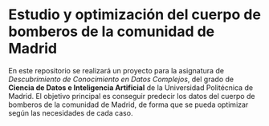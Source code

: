 # Estudio y optimización del cuerpo de bomberos de la comunidad de Madrid

En este repositorio se realizará un proyecto para la asignatura de $\textit{Descubrimiento de Conocimiento}$ $\textit{en Datos Complejos}$, del grado de $\textbf{Ciencia de Datos e Inteligencia Artificial}$ de la Universidad Politécnica de Madrid. El objetivo principal es conseguir predecir los datos del cuerpo de bomberos de la comunidad de Madrid, de forma que se pueda optimizar según las necesidades de cada caso.
